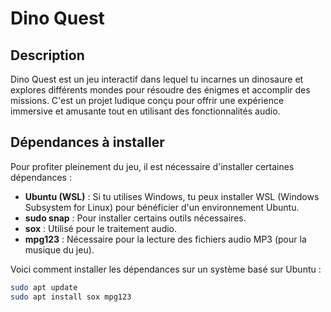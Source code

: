 # Dino Quest

## Description
Dino Quest est un jeu interactif dans lequel tu incarnes un dinosaure et explores différents mondes pour résoudre des énigmes et accomplir des missions. C'est un projet ludique conçu pour offrir une expérience immersive et amusante tout en utilisant des fonctionnalités audio.

## Dépendances à installer
Pour profiter pleinement du jeu, il est nécessaire d'installer certaines dépendances :

- **Ubuntu (WSL)** : Si tu utilises Windows, tu peux installer WSL (Windows Subsystem for Linux) pour bénéficier d'un environnement Ubuntu.
- **sudo snap** : Pour installer certains outils nécessaires.
- **sox** : Utilisé pour le traitement audio.
- **mpg123** : Nécessaire pour la lecture des fichiers audio MP3 (pour la musique du jeu).

Voici comment installer les dépendances sur un système basé sur Ubuntu :

```bash
sudo apt update
sudo apt install sox mpg123
